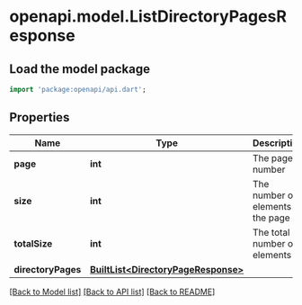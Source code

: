 # openapi.model.ListDirectoryPagesResponse

## Load the model package
```dart
import 'package:openapi/api.dart';
```

## Properties
Name | Type | Description | Notes
------------ | ------------- | ------------- | -------------
**page** | **int** | The page number | [optional] 
**size** | **int** | The number of elements in the page | [optional] 
**totalSize** | **int** | The total number of elements | [optional] 
**directoryPages** | [**BuiltList&lt;DirectoryPageResponse&gt;**](DirectoryPageResponse.md) |  | [optional] 

[[Back to Model list]](../README.md#documentation-for-models) [[Back to API list]](../README.md#documentation-for-api-endpoints) [[Back to README]](../README.md)


